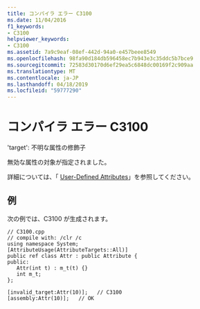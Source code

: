 ```yaml
---
title: コンパイラ エラー C3100
ms.date: 11/04/2016
f1_keywords:
- C3100
helpviewer_keywords:
- C3100
ms.assetid: 7a9c9eaf-08ef-442d-94a0-e457beee8549
ms.openlocfilehash: 98fa90d184db596458ec7b943e3c35ddc5b7bce9
ms.sourcegitcommit: 72583d30170d6ef29ea5c6848dc00169f2c909aa
ms.translationtype: MT
ms.contentlocale: ja-JP
ms.lasthandoff: 04/18/2019
ms.locfileid: "59777290"
---
```

# <a name="compiler-error-c3100"></a>コンパイラ エラー C3100

'target': 不明な属性の修飾子

無効な属性の対象が指定されました。

詳細については、「 [User-Defined Attributes](../../extensions/user-defined-attributes-cpp-component-extensions.md)」を参照してください。

## <a name="example"></a>例

次の例では、C3100 が生成されます。

```
// C3100.cpp
// compile with: /clr /c
using namespace System;
[AttributeUsage(AttributeTargets::All)]
public ref class Attr : public Attribute {
public:
   Attr(int t) : m_t(t) {}
   int m_t;
};

[invalid_target:Attr(10)];   // C3100
[assembly:Attr(10)];   // OK
```